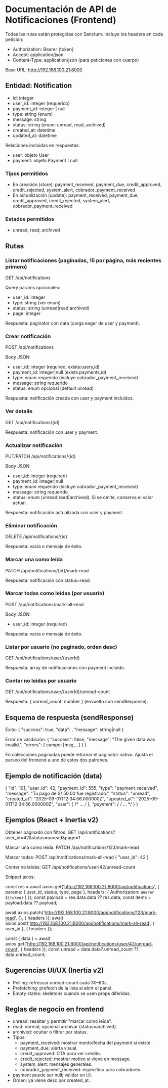 # Documentación de API de Notificaciones (Frontend)

Todas las rutas están protegidas con Sanctum. Incluye los headers en cada petición:

- Authorization: Bearer {token}
- Accept: application/json
- Content-Type: application/json (para peticiones con cuerpo)

Base URL: http://192.168.100.21:8000

## Entidad: Notification
- id: integer
- user_id: integer (requerido)
- payment_id: integer | null
- type: string (enum)
- message: string
- status: string (enum: unread, read, archived)
- created_at: datetime
- updated_at: datetime

Relaciones incluidas en respuestas:
- user: objeto User
- payment: objeto Payment | null

### Tipos permitidos
- En creación (store): payment_received, payment_due, credit_approved, credit_rejected, system_alert, cobrador_payment_received
- En actualización (update): payment_received, payment_due, credit_approved, credit_rejected, system_alert, cobrador_payment_received

### Estados permitidos
- unread, read, archived

## Rutas

### Listar notificaciones (paginadas, 15 por página, más recientes primero)
GET /api/notifications

Query params opcionales:
- user_id: integer
- type: string (ver enum)
- status: string (unread|read|archived)
- page: integer

Respuesta: paginator con data (carga eager de user y payment).

### Crear notificación
POST /api/notifications

Body JSON:
- user_id: integer (required, exists:users,id)
- payment_id: integer|null (exists:payments,id)
- type: enum requerido (incluye cobrador_payment_received)
- message: string requerido
- status: enum opcional (default unread)

Respuesta: notificación creada con user y payment incluidos.

### Ver detalle
GET /api/notifications/{id}

Respuesta: notificación con user y payment.

### Actualizar notificación
PUT/PATCH /api/notifications/{id}

Body JSON:
- user_id: integer (required)
- payment_id: integer|null
- type: enum requerido (incluye cobrador_payment_received)
- message: string requerido
- status: enum (unread|read|archived). Si se omite, conserva el valor actual.

Respuesta: notificación actualizada con user y payment.

### Eliminar notificación
DELETE /api/notifications/{id}

Respuesta: vacía o mensaje de éxito.

### Marcar una como leída
PATCH /api/notifications/{id}/mark-read

Respuesta: notificación con status=read.

### Marcar todas como leídas (por usuario)
POST /api/notifications/mark-all-read

Body JSON:
- user_id: integer (required)

Respuesta: vacía o mensaje de éxito.

### Listar por usuario (no paginado, orden desc)
GET /api/notifications/user/{userId}

Respuesta: array de notificaciones con payment incluido.

### Contar no leídas por usuario
GET /api/notifications/user/{userId}/unread-count

Respuesta: { unread_count: number } (envuelto con sendResponse).

## Esquema de respuesta (sendResponse)
Éxito:
{ "success": true, "data": <payload>, "message": string|null }

Error de validación:
{ "success": false, "message": "The given data was invalid.", "errors": { campo: [msg,...] } }

En colecciones paginadas puede retornar el paginator nativo. Ajusta el parseo del frontend a uno de estos dos patrones.

## Ejemplo de notificación (data)
{
  "id": 101,
  "user_id": 42,
  "payment_id": 555,
  "type": "payment_received",
  "message": "Tu pago de S/ 50.00 fue registrado.",
  "status": "unread",
  "created_at": "2025-09-01T12:34:56.000000Z",
  "updated_at": "2025-09-01T12:34:56.000000Z",
  "user": { /* ... */ },
  "payment": { /* ... */ }
}

## Ejemplos (React + Inertia v2)

Obtener paginado con filtros:
GET /api/notifications?user_id=42&status=unread&page=1

Marcar una como leída:
PATCH /api/notifications/123/mark-read

Marcar todas:
POST /api/notifications/mark-all-read { "user_id": 42 }

Contar no leídas:
GET /api/notifications/user/42/unread-count

Snippet axios:

const res = await axios.get('http://192.168.100.21:8000/api/notifications', { params: { user_id, status, type, page }, headers: { Authorization: `Bearer ${token}` } });
const payload = res.data.data ?? res.data;
const items = payload.data ?? payload;

await axios.patch('http://192.168.100.21:8000/api/notifications/123/mark-read', {}, { headers });
await axios.post('http://192.168.100.21:8000/api/notifications/mark-all-read', { user_id }, { headers });

const { data } = await axios.get('http://192.168.100.21:8000/api/notifications/user/42/unread-count', { headers });
const unread = data.data?.unread_count ?? data.unread_count;

## Sugerencias UI/UX (Inertia v2)
- Polling: refrescar unread-count cada 30–60s.
- Prefetching: prefetch de la lista al abrir el panel.
- Empty states: skeletons cuando se usen props diferidas.

## Reglas de negocio en frontend
- unread: resaltar y permitir "marcar como leída".
- read: normal; opcional archivar (status=archived).
- archived: ocultar o filtrar por status.
- Tipos:
  - payment_received: mostrar monto/fecha del payment si existe.
  - payment_due: alerta visual.
  - credit_approved: CTA para ver crédito.
  - credit_rejected: mostrar motivo si viene en message.
  - system_alert: mensajes generales.
  - cobrador_payment_received: específico para cobradores.
- payment puede ser null; validar en UI.
- Orden: ya viene desc por created_at.
